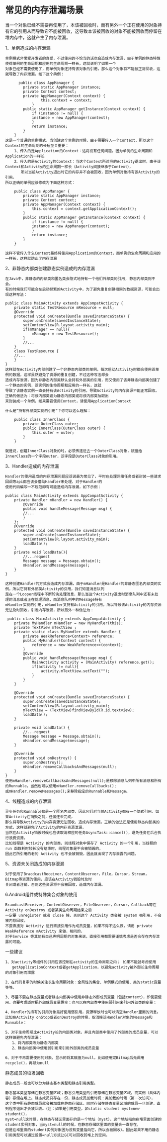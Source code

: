 # 常见的内存泄漏场景

当一个对象已经不需要再使用了，本该被回收时，而有另外一个正在使用的对象持有它的引用从而导致它不能被回收，这导致本该被回收的对象不能被回收而停留在堆内存中，这就产生了内存泄漏。

1、单例造成的内存泄漏

	单例模式非常受开发者的喜爱，不过使用的不恰当的话也会造成内存泄漏，由于单例的静态特性使得单例的生命周期和应用的生命周期一样长，这就说明了如果一个
    对象已经不需要使用了，而单例对象还持有该对象的引用，那么这个对象将不能被正常回收，这就导致了内存泄漏。如下这个典例：

		  public class AppManager {
			private static AppManager instance;
			private Context context;
			private AppManager(Context context) {
					this.context = context;
				}
			public static AppManager getInstance(Context context) {
				if (instance != null) {
				instance = new AppManager(context);
				}
				return instance;
			}
		}
	这是一个普通的单例模式，当创建这个单例的时候，由于需要传入一个Context，所以这个Context的生命周期的长短至关重要： 
		1、传入的是Application的Context：这将没有任何问题，因为单例的生命周期和Application的一样长
		2、传入的是Activity的Context：当这个Context所对应的Activity退出时，由于该Context和Activity的生命周期一样长（Activity间接继承于Context），
           所以当前Activity退出时它的内存并不会被回收，因为单例对象持有该Activity的引用。
	所以正确的单例应该修改为下面这种方式：

	    public class AppManager {
			private static AppManager instance;
			private Context context;
			private AppManager(Context context) {
				this.context = context.getApplicationContext();
			}
			public static AppManager getInstance(Context context) {
				if (instance != null) {
				instance = new AppManager(context);
				}
				return instance;
			}
		}

	这样不管传入什么Context最终将使用Application的Context，而单例的生命周期和应用的一样长，这样就防止了内存泄漏


2、非静态内部类创建静态实例造成的内存泄漏

    在Java中，非静态的内部类和匿名类会隐式地持有一个他们外部类的引用, 静态内部类则不会。
    有的时候我们可能会在启动频繁的Activity中，为了避免重复创建相同的数据资源，可能会出现这种写法：

    public class MainActivity extends AppCompatActivity {
		private static TestResource mResource = null;
		@Override
		protected void onCreate(Bundle savedInstanceState) {
			super.onCreate(savedInstanceState);
			setContentView(R.layout.activity_main);
			if(mManager == null){
				mManager = new TestResource();
			}
			//...
		}
		class TestResource {
		//...
		}
	}
    这样就在Activity内部创建了一个非静态内部类的单例，每次启动Activity时都会使用该单例的数据，这样虽然避免了资源的重复创建，不过这种写法却会
    造成内存泄漏，因为非静态内部类默认会持有外部类的引用，而又使用了该非静态内部类创建了一个静态的实例，该实例的生命周期和应用的一样长，这就
    导致了该静态实例一直会持有该Activity的引用，导致Activity的内存资源不能正常回收。正确的做法为：将该内部类设为静态内部类或将该内部类抽取出
    来封装成一个单例，如果需要使用Context，请使用ApplicationContext

    什么是”持有外部类实例的引用“？你可以这么理解：

		public class InnerClass {
		    private OuterClass outer;
		    public InnerClass(OuterClass outer) {
		        this.outer = outer;
		    }
		}

	就是说，创建InnerClass对象的时，必须传递进去一个OuterClass对象，赋值给InnerClass的一个字段outer，该字段是OuterClass对象的引用。

3、Handler造成的内存泄漏
   
    Handler的使用造成的内存泄漏问题应该说最为常见了，平时在处理网络任务或者封装一些请求回调等api都应该会借助Handler来处理，对于Handler的
    使用代码编写一不规范即有可能造成内存泄漏，如下示例：

    public class MainActivity extends AppCompatActivity {
		private Handler mHandler = new Handler() {
			@Override
			public void handleMessage(Message msg) {
			//...
			}
		};
		@Override
		protected void onCreate(Bundle savedInstanceState) {
			super.onCreate(savedInstanceState);
			setContentView(R.layout.activity_main);
			loadData();
		}
		private void loadData(){
			//...request
			Message message = Message.obtain();
			mHandler.sendMessage(message);
		}
	}

    这种创建Handler的方式会造成内存泄漏，由于mHandler是Handler的非静态匿名内部类的实例，所以它持有外部类Activity的引用，我们知道消息队列
    是在一个Looper线程中不断轮询处理消息，那么当这个Activity退出时消息队列中还有未处理的消息或者正在处理消息，而消息队列中的Message持有
    mHandler实例的引用，mHandler又持有Activity的引用，所以导致该Activity的内存资源无法及时回收，引发内存泄漏，所以另外一种做法为：

     public class MainActivity extends AppCompatActivity {
		private MyHandler mHandler = new MyHandler(this);
		private TextView mTextView ;
		private static class MyHandler extends Handler {
			private WeakReference<Context> reference;
			public MyHandler(Context context) {
				reference = new WeakReference<>(context);
			}
			@Override
			public void handleMessage(Message msg) {
				MainActivity activity = (MainActivity) reference.get();
				if(activity != null){
					activity.mTextView.setText("");
				}
			}
		}
		 
		@Override
		protected void onCreate(Bundle savedInstanceState) {
			super.onCreate(savedInstanceState);
			setContentView(R.layout.activity_main);
			mTextView = (TextView)findViewById(R.id.textview);
			loadData();
		}
		 
		private void loadData() {
			//...request
			Message message = Message.obtain();
			mHandler.sendMessage(message);
		}
		 
		@Override
		protected void onDestroy() {
			super.onDestroy();
			mHandler.removeCallbacksAndMessages(null);
		}
	}
    使用mHandler.removeCallbacksAndMessages(null);是移除消息队列中所有消息和所有的Runnable。当然也可以使用mHandler.removeCallbacks();
    或mHandler.removeMessages();来移除指定的Runnable和Message。

4、线程造成的内存泄漏

    异步任务和Runnable都是一个匿名内部类，因此它们对当前Activity都有一个隐式引用。如果Activity在销毁之前，任务还未完成，
    那么将导致Activity的内存资源无法回收，造成内存泄漏。正确的做法还是使用静态内部类的方式，这样就避免了Activity的内存资源泄漏，
    当然在Activity销毁时候也应该取消相应的任务AsyncTask::cancel()，避免任务在后台执行浪费资源。
    比如线程是 Activity 的内部类，则线程对象中保存了 Activity 的一个引用，当线程的 run 函数耗时较长没有结束时，线程对象是不会被销毁的，
    因此它所引用的老的 Activity 也不会被销毁，因此就出现了内存泄露的问题。

5、资源未关闭造成的内存泄漏

	对于使用了BraodcastReceiver，ContentObserver，File，Cursor，Stream，Bitmap等资源的使用，应该在Activity销毁时及时
    关闭或者注销，否则这些资源将不会被回收，造成内存泄漏。

6.Android组件或特殊集合对象的使用

	BraodcastReceiver，ContentObserver，FileObserver，Cursor，Callback等在 Activity onDestroy 或者某类生命周期结束之后
    一定要 unregister 或者 close 掉，否则这个 Activity 类会被 system 强引用，不会被内存回收。
    不要直接对 Activity 进行直接引用作为成员变量，如果不得不这么做，请用 private WeakReference mActivity 来做，相同的，
    对于Service 等其他有自己声明周期的对象来说，直接引用都需要谨慎考虑是否会存在内存泄露的可能。

一些建议

	1、对activity等组件的引用应该控制在activity的生命周期之内； 如果不能就考虑使用
       getApplicationContext或者getApplication，以避免activity被外部长生命周期的对象引用而泄露
    
	2、在代码复审的时候关注长生命周期对象：全局性的集合、单例模式的使用、类的static变量等等。

	3、尽量不要在静态变量或者静态内部类中使用非静态外部成员变量（包括context），即使要使用，也要考虑适时把外部成员变量置空；也可以在内部类中使用弱引用来引用外部类的变量；

    4、Handler的持有的引用对象最好使用弱引用，资源释放时也可以清空Handler里面的消息。比如在Activity onStop或者onDestroy的时候，取消掉该Handler对象的Message和Runnable：
     
	5、对于生命周期比Activity长的内部类对象，并且内部类中使用了外部类的成员变量，可以这样做避免内存泄漏：
	   1、将内部类改为静态内部类
	   2、静态内部类中使用弱引用来引用外部类的成员变量

	6、对于不再需要使用的对象，显示的将其赋值为null，比如使用完Bitmap后先调用recycle()，再赋为null

静态成员的垃圾回收

    静态成员一般也可以分为静态基本类型和静态引用类型。

    静态基本类型存储在静态变量区域；静态引用类型的引用存储在静态变量区域，而实例（具体内容）存储在堆上。静态成员只存在一份，静态成员加载时机：类加载的时候（第一次访问），
    这个类中所有静态成员就会被加载在静态存储区，同时存储在静态变量区域的成员一旦创建，直到程序退出才会被回收。（注：如果是引用类型，如static student myst=new student()，
    myst=null这时候，在静态存储区里面存的是一个地址（myst），这个地址指向在堆里面创建的student实例对象，当myst=null的时候，在静态存储区里面的变量会一直存在，
    但是在堆里面的student实例对象因为没有变量指向它，所以会被回收）。因此如果不用的静态引用类型可以通过设置=null方式让GC可以回收其堆上的空间。


